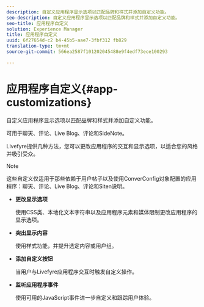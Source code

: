 ```yaml
---
description: 自定义应用程序显示选项以匹配品牌和样式并添加自定义功能。
seo-description: 自定义应用程序显示选项以匹配品牌和样式并添加自定义功能。
seo-title: 应用程序自定义
solution: Experience Manager
title: 应用程序自定义
uuid: 6f27654d-c2 b4-45b5-aae7-3fbf312 fb829
translation-type: tm+mt
source-git-commit: 566ea2587f101202045488e9f4edf73ece100293

---
```



# 应用程序自定义{#app-customizations}

自定义应用程序显示选项以匹配品牌和样式并添加自定义功能。

可用于聊天、评论、Live Blog、评论和SideNote。

Livefyre提供几种方法，您可以更改应用程序的交互和显示选项，以适合您的风格并吸引受众。

>[!NOTE]
>
>这些自定义仅适用于那些依赖于用户帖子以及使用ConverConfig对象配置的应用程序：聊天、评论、Live Blog、评论和Siten说明。

* **更改显示选项**

   使用CSS类、本地化文本字符串以及应用程序元素和媒体限制更改应用程序的显示选项。

* **突出显示内容**

   使用样式功能，并提升选定内容或用户组。

* **添加自定义按钮**

   当用户与Livefyre应用程序交互时触发自定义操作。

* **监听应用程序事件**

   使用可用的JavaScript事件进一步自定义和跟踪用户体验。

